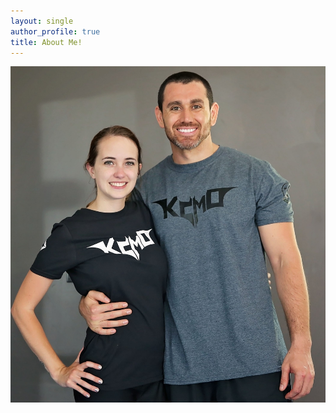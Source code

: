 ```yaml
---
layout: single
author_profile: true
title: About Me!
---
```


![Us](_stegoview/01-personal/gym-kcmo.jpg)











